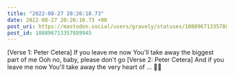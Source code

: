 ```yaml
---
title: "2022-08-27 20:26:18.73"
date: 2022-08-27 20:26:18.73 +00
post_uri: https://mastodon.social/users/gravely/statuses/108896713357889945
post_id: 108896713357889945
---
```

[Verse 1: Peter Cetera] If you leave me now You'll take away the biggest part of me Ooh no, baby, please don't go [Verse 2: Peter Cetera] And if you leave me now You'll take away the very heart of ... 🌽🐛


